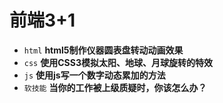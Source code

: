 # 前端3+1
- `html` **html5制作仪器圆表盘转动动画效果**
- `css` **使用CSS3模拟太阳、地球、月球旋转的特效**
- `js` **使用js写一个数字动态累加的方法**
- `软技能` **当你的工作被上级质疑时，你该怎么办？**

